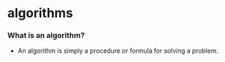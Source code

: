 # algorithms

### What is an algorithm?
  - An algorithm is simply a procedure or formula for solving a problem.
